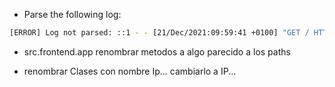 - Parse the following log:

```bash
[ERROR] Log not parsed: ::1 - - [21/Dec/2021:09:59:41 +0100] "GET / HTTP/1.1" 400 248 "-" "curl/7.74.0"
```

- src.frontend.app
renombrar metodos a algo parecido a los paths

- renombrar
Clases con nombre Ip... cambiarlo a IP...
